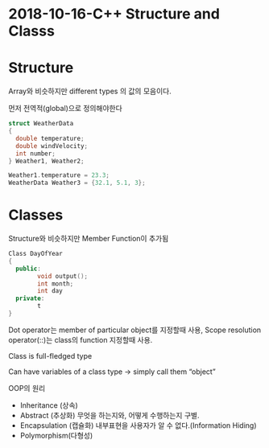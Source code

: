 # 2018-10-16-C++ Structure and Classs

# Structure

Array와 비슷하지만 different types 의 값의 모음이다.

먼저 전역적(global)으로 정의해야한다

```cpp
struct WeatherData
{
  double temperature;
  double windVelocity;
  int number;
} Weather1, Weather2;

Weather1.temperature = 23.3;
WeatherData Weather3 = {32.1, 5.1, 3};
```

# Classes

Structure와 비슷하지만 Member Function이 추가됨

```cpp
Class DayOfYear
{
  public:
        void output();
        int month;
        int day
  private:
        t
}
```

Dot operator는 member of particular object를 지정할때 사용, Scope resolution operator(::)는 class의 function 지정할때 사용.

Class is full-fledged type

Can have variables of a class type -> simply call them “object”

OOP의 원리

- Inheritance (상속)
- Abstract (추상화) 무엇을 하는지와, 어떻게 수행하는지 구별.
- Encapsulation (캡슐화) 내부표현을 사용자가 알 수 없다.(Information Hiding)
- Polymorphism(다형성)